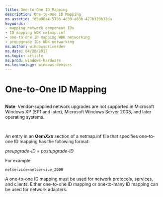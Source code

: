 ```yaml
---
title: One-to-One ID Mapping
description: One-to-One ID Mapping
ms.assetid: fd9a98a4-5796-4d39-a83b-427b320b32da
keywords:
- mapping network component IDs
- ID mapping WDK netmap.inf
- one-to-one ID mapping WDK networking
- preupgrade IDs WDK networking
ms.author: windowsdriverdev
ms.date: 04/20/2017
ms.topic: article
ms.prod: windows-hardware
ms.technology: windows-devices
---
```


# One-to-One ID Mapping


## <a href="" id="ddk-one-to-one-id-mapping-ng"></a>


**Note**  Vendor-supplied network upgrades are not supported in Microsoft Windows XP (SP1 and later), Microsoft Windows Server 2003, and later operating systems.

 

An entry in an **Oem*Xxx*** section of a netmap.inf file that specifies one-to-one ID mapping has the following format:

*preupgrade-ID* = *postupgrade-ID*

For example:

```
netservice=netservice_2000
```

A one-to-one ID mapping must be used for network protocols, services, and clients. Either one-to-one ID mapping or one-to-many ID mapping can be used for network adapters.

 

 





